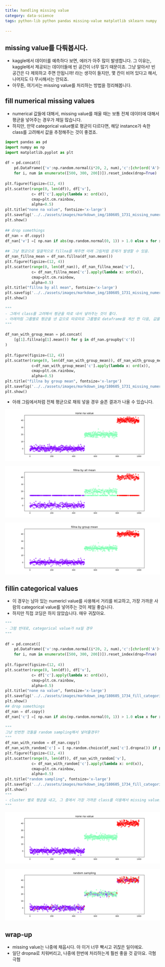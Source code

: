 ```yaml
---
title: handling missing value
category: data-science
tags: python-lib python pandas missing-value matplotlib sklearn numpy 

---
```


## missing value를 다뤄봅시다. 

- kaggle에서 데이터를 예측하다 보면, 에러가 아주 많이 발생합니다. 그 이유는, kaggle에서 제공되는 데이터들에 빈 공간이 너무 많기 때문이죠. 그냥 알아서! 빈 공간은 다 제외하고 주면 안됩니까! 라는 생각이 들지만, 몇 칸이 비어 있다고 해서, 나머지도 다 무시해서는 안되죠. 
- 아무튼, 여기서는 missing value를 처리하는 방법을 정리해봅니다. 

## fill numerical missing values

- numerical 값들에 대해서, missing value를 채울 때는 보통 전체 데이터에 대해서 평균을 넣어주는 경우가 제일 많습니다. 
- 하지만, 만약 categorical value별로 평균이 다르다면, 해당 instance가 속한 class를 고려해서 값을 추정해주는 것이 좋겠죠. 


```python
import pandas as pd
import numpy as np 
import matplotlib.pyplot as plt

df = pd.concat([
    pd.DataFrame({'v':np.random.normal(i*20, 2, num),'c':[chr(ord('A')+i) for j in range(0, num)]}) 
    for i, num in enumerate([500, 300, 200])]).reset_index(drop=True)

plt.figure(figsize=(12, 4))
plt.scatter(range(0, len(df)), df['v'], 
            c= df['c'].apply(lambda x: ord(x)), 
            cmap=plt.cm.rainbow, 
            alpha=0.5)
plt.title("none na value", fontsize='x-large')
plt.savefig('../../assets/images/markdown_img/180605_1731_missing_numeric_v_non_na_value.svg')
plt.show()

## drop somethings 
df_nan = df.copy()
df_nan['v'] =[ np.nan if abs(np.random.normal(0, 1)) > 1.0 else x for x in df['v']]

## 그냥 평균으로 일괄적으로 fillna를 해주면 아래 그림처럼 문제가 발생할 수 있음. 
df_nan_fillna_mean = df_nan.fillna(df_nan.mean())
plt.figure(figsize=(12, 4))
plt.scatter(range(0, len(df_nan)), df_nan_fillna_mean['v'], 
            c= df_nan_fillna_mean['c'].apply(lambda x: ord(x)), 
            cmap=plt.cm.rainbow, 
            alpha=0.5)
plt.title("fillna by all mean", fontsize='x-large')
plt.savefig('../../assets/images/markdown_img/180605_1731_missing_numeric_v_fillna_all_mean.svg')
plt.show()

"""
- 그래서 class를 고려해서 평균을 따로 내서 넣어주는 것이 좋다. 
- 아래처럼 그룹별로 평균을 낸 값으로 따로따로 그룹별로 dataframe을 계산 한 다음, 값을 넣어준다. 
"""

df_nan_with_group_mean = pd.concat(
    [g[1].fillna(g[1].mean()) for g in df_nan.groupby('c')]
)

plt.figure(figsize=(12, 4))
plt.scatter(range(0, len(df_nan_with_group_mean)), df_nan_with_group_mean['v'], 
            c=df_nan_with_group_mean['c'].apply(lambda x: ord(x)), 
            cmap=plt.cm.rainbow, 
            alpha=0.5)
plt.title("fillna by group mean", fontsize='x-large')
plt.savefig('../../assets/images/markdown_img/180605_1731_missing_numeric_v_fillna_group_mean.svg')
plt.show()
```

- 아래 그림에서처럼 전체 평균으로 채워 넣을 경우 슬픈 결과가 나올 수 있습니다. 

![](/assets/images/markdown_img/180605_1731_missing_numeric_v_non_na_value.svg)

![](/assets/images/markdown_img/180605_1731_missing_numeric_v_fillna_all_mean.svg)

![](/assets/images/markdown_img/180605_1731_missing_numeric_v_fillna_group_mean.svg)


## fillin categorical values

- 이 경우는 남아 있는 numericl value를 사용해서 거리를 비교하고, 가장 가까운 사람의 categorical value를 넣어주는 것이 제일 좋습니다. 
- 하지만 직접 코딩은 하지 않았습니다. 매우 귀찮아요. 

```python
"""
- 그럼 반대로, categorical value가 na일 경우 
"""

df = pd.concat([
    pd.DataFrame({'v':np.random.normal(i*20, 2, num),'c':[chr(ord('A')+i) for j in range(0, num)]}) 
    for i, num in enumerate([500, 300, 200])]).reset_index(drop=True)

plt.figure(figsize=(12, 4))
plt.scatter(range(0, len(df)), df['v'], 
            c= df['c'].apply(lambda x: ord(x)), 
            cmap=plt.cm.rainbow, 
            alpha=0.5)
plt.title("none na value", fontsize='x-large')
plt.savefig('../../assets/images/markdown_img/180605_1734_fill_categorical_v.svg')
plt.show()
## drop somethings 
df_nan = df.copy()
df_nan['c'] =[ np.nan if abs(np.random.normal(0, 1)) > 1.0 else x for x in df['c']]

"""
그냥 빈번한 것들을 random sampling해서 넣어줄경우? 
"""
df_nan_with_random = df_nan.copy()
df_nan_with_random['c'] = [ np.random.choice(df_nan['c'].dropna()) if pd.isnull(x) else x for x in df_nan['c']]
plt.figure(figsize=(12, 4))
plt.scatter(range(0, len(df)), df_nan_with_random['v'], 
            c= df_nan_with_random['c'].apply(lambda x: ord(x)), 
            cmap=plt.cm.rainbow, 
            alpha=0.5)
plt.title("random sampling", fontsize='x-large')
plt.savefig('../../assets/images/markdown_img/180605_1734_fill_categorical_v_fill_random.svg')
plt.show()
"""
- cluster 별로 평균을 내고, 그 중에서 가장 가까운 class를 이용해서 missing value를 채움
"""
```

![](/assets/images/markdown_img/180605_1734_fill_categorical_v.svg)

![](/assets/images/markdown_img/180605_1734_fill_categorical_v_fill_random.svg)


## wrap-up

- missing value는 나중에 채웁시다. 아 이거 너무 빡시고 귀찮은 일이에요. 
- 일단 dropna로 치워버리고, 나중에 한번에 처리하는게 훨씬 좋을 것 같아요. 극혐극혐